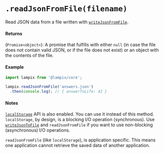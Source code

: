 # `.readJsonFromFile(filename)`

Read JSON data from a file written with [`writeJsonFromFile`](./writeJsonFromFile.md).

#### Returns

(`Promise<object>`): A promise that fulfills with either `null` (in case the file does not contain valid JSON, or if the file does not exist) or an object with the contents of the file.

#### Example

```js
import lampix from '@lampix/core';

lampix.readJsonFromFile('answers.json')
  .then(console.log); // { answerToLife: 42 }
```

#### Notes

[`localStorage`](https://developer.mozilla.org/en-US/docs/Web/API/Window/localStorage) API is also enabled. You can use it instead of this method.
`localStorage`, by design, is a blocking I/O operation (synchronous). Use [`writeJsonToFile`](./writeJsonToFile.md) and `readJsonFromFile` if you want to use non-blocking (asynchronous) I/O operations.

`readJsonFromFile` (like `localStorage`), is application specific. This means one application cannot retrieve the saved data of another application.
